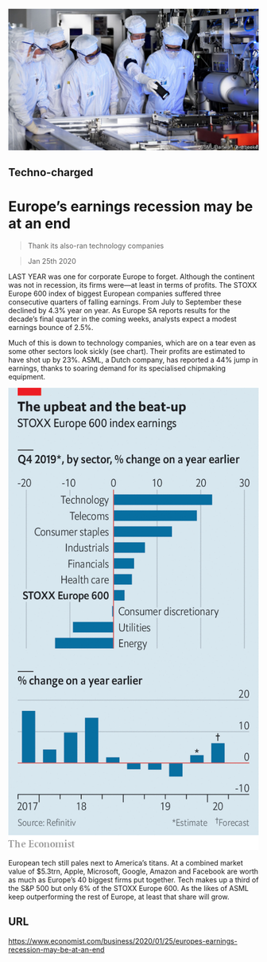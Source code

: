 ![](./images/20200229_WBP001.jpg)

## Techno-charged

# Europe’s earnings recession may be at an end

> Thank its also-ran technology companies

> Jan 25th 2020

LAST YEAR was one for corporate Europe to forget. Although the continent was not in recession, its firms were—at least in terms of profits. The STOXX Europe 600 index of biggest European companies suffered three consecutive quarters of falling earnings. From July to September these declined by 4.3% year on year. As Europe SA reports results for the decade’s final quarter in the coming weeks, analysts expect a modest earnings bounce of 2.5%.

Much of this is down to technology companies, which are on a tear even as some other sectors look sickly (see chart). Their profits are estimated to have shot up by 23%. ASML, a Dutch company, has reported a 44% jump in earnings, thanks to soaring demand for its specialised chipmaking equipment.



![](./images/20200125_WBC296.png)

European tech still pales next to America’s titans. At a combined market value of $5.3trn, Apple, Microsoft, Google, Amazon and Facebook are worth as much as Europe’s 40 biggest firms put together. Tech makes up a third of the S&P 500 but only 6% of the STOXX Europe 600. As the likes of ASML keep outperforming the rest of Europe, at least that share will grow.

## URL

https://www.economist.com/business/2020/01/25/europes-earnings-recession-may-be-at-an-end
